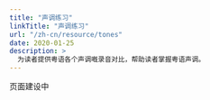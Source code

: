 ```yaml
---
title: "声调练习"
linkTitle: "声调练习"
url: "/zh-cn/resource/tones"
date: 2020-01-25
description: >
  为读者提供粤语各个声调嘅录音对比，帮助读者掌握粤语声调。
---
```


页面建设中